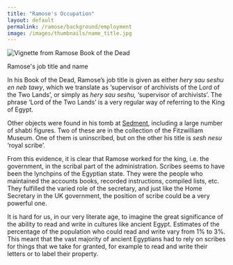```yaml
---
title: "Ramose's Occupation"
layout: default
permalink: /ramose/background/employment
image: /images/thumbnails/name_title.jpg
---
```


![Vignette from Ramose Book of the Dead]({{site.baseurl}}/images/name_title.jpg)

Ramose's job title and name

In his Book of the Dead, Ramose’s job title is given as either _hery sau seshu en neb tawy_, which we translate as ‘supervisor of archivists of the Lord of the Two Lands’, or simply as _hery sau seshu,_ ‘supervisor of archivists’. The phrase ‘Lord of the Two Lands’ is a very regular way of referring to the King of Egypt.

Other objects were found in his tomb at [Sedment]({{site.baseurl}}/ramose/background/discovery), including a large number of shabti figures. Two of these are in the collection of the Fitzwilliam Museum. One of them is uninscribed, but on the other his title is _sesh nesu_ ‘royal scribe’.

From this evidence, it is clear that Ramose worked for the king, i.e. the government, in the scribal part of the administration. Scribes seems to have been the lynchpins of the Egyptian state. They were the people who maintained the accounts books, recorded instructions, compiled lists, etc. They fulfilled the varied role of the secretary, and just like the Home Secretary in the UK government, the position of scribe could be a very powerful one.

It is hard for us, in our very literate age, to imagine the great significance of the ability to read and write in cultures like ancient Egypt. Estimates of the percentage of the population who could read and write vary from 1% to 3%. This meant that the vast majority of ancient Egyptians had to rely on scribes for things that we take for granted, for example to read and write their letters or to label their property.
